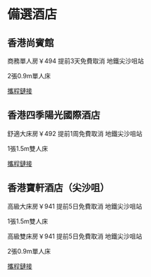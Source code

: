 # 備選酒店
## 香港尚賓館
商務單人房￥494  提前3天免費取消  地鐵尖沙咀站

2張0.9m單人床

[攜程鏈接](https://hotels.ctrip.com/hotels/detail/?hotelId=1625982&checkIn=2023-07-21&checkOut=2023-07-23&cityId=58&minprice=&mincurr=&adult=1&children=1&ages=0&crn=1&curr=&fgt=&stand=&stdcode=&hpaopts=&mproom=&ouid=&shoppingid=&roomkey=&highprice=-1&lowprice=0&showtotalamt=&hotelUniqueKey=&checkin=2023-08-04&checkout=2023-08-06)

## 香港四季陽光國際酒店
舒適大床房￥492  提前1周免費取消  地鐵尖沙咀站

1張1.5m雙人床

[攜程鏈接](https://hotels.ctrip.com/hotels/detail/?hotelId=6839034&checkIn=2023-08-04&checkOut=2023-08-06&cityId=58&minprice=&mincurr=&adult=1&children=1&ages=0&crn=1&curr=&fgt=&stand=&stdcode=&hpaopts=&mproom=&ouid=&shoppingid=&roomkey=&highprice=-1&lowprice=0&showtotalamt=&hotelUniqueKey=&checkin=2023-08-04&checkout=2023-08-06)

## 香港寶軒酒店（尖沙咀）
高級大床房￥941 提前5日免費取消 地鐵尖沙咀站

1張1.5m雙人床

高級雙床房￥941 提前5日免費取消 地鐵尖沙咀站

2張0.9m單人床

[攜程鏈接](https://hotels.ctrip.com/hotels/detail/?hotelId=689952&checkIn=2023-08-04&checkOut=2023-08-06&cityId=58&minprice=&mincurr=&adult=1&children=1&ages=0&crn=1&curr=&fgt=&stand=&stdcode=&hpaopts=&mproom=&ouid=&shoppingid=&roomkey=&highprice=-1&lowprice=0&showtotalamt=&hotelUniqueKey=)
